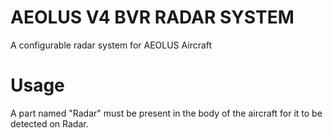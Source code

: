 # AEOLUS V4 BVR RADAR SYSTEM
A configurable radar system for AEOLUS Aircraft

# Usage
A part named "Radar" must be present in the body of the aircraft for it to be detected on Radar.
